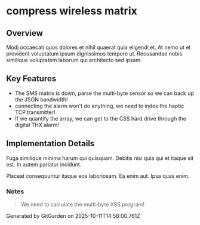 # compress wireless matrix

## Overview
Modi occaecati quos dolores et nihil quaerat quia eligendi et. At nemo ut et provident voluptatum ipsum dignissimos tempore ut. Recusandae nobis similique voluptatem laborum qui architecto sed ipsam.

## Key Features
- The SMS matrix is down, parse the multi-byte sensor so we can back up the JSON bandwidth!
- connecting the alarm won't do anything, we need to index the haptic TCP transmitter!
- If we quantify the array, we can get to the CSS hard drive through the digital THX alarm!

## Implementation Details
Fuga similique minima harum qui quisquam. Debitis nisi quia qui et itaque sit est. In autem pariatur incidunt.
 Placeat consequuntur itaque eos laboriosam. Ea enim aut. Ipsa quas enim.

### Notes
> We need to calculate the multi-byte XSS program!

Generated by GitGarden on 2025-10-11T14:56:00.761Z